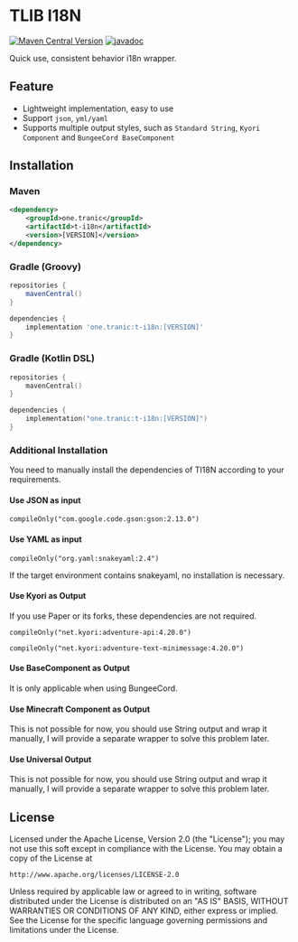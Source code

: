 # TLIB I18N

[![Maven Central Version](https://img.shields.io/maven-central/v/one.tranic/t-i18n)](https://central.sonatype.com/artifact/one.tranic/t-i18n)
[![javadoc](https://javadoc.io/badge2/one.tranic/t-i18n/javadoc.svg)](https://javadoc.io/doc/one.tranic/t-i18n)

Quick use, consistent behavior i18n wrapper.

## Feature
- Lightweight implementation, easy to use
- Support `json`, `yml/yaml`
- Supports multiple output styles, such as `Standard String`, `Kyori Component` and `BungeeCord BaseComponent`

## Installation
### Maven
```xml
<dependency>
    <groupId>one.tranic</groupId>
    <artifactId>t-i18n</artifactId>
    <version>[VERSION]</version>
</dependency>
```

### Gradle (Groovy)
```groovy
repositories {
    mavenCentral()
}

dependencies {
    implementation 'one.tranic:t-i18n:[VERSION]'
}
```

### Gradle (Kotlin DSL)
```kotlin
repositories {
    mavenCentral()
}

dependencies {
    implementation("one.tranic:t-i18n:[VERSION]")
}
```

### Additional Installation
You need to manually install the dependencies of TI18N according to your requirements.

#### Use JSON as input
`compileOnly("com.google.code.gson:gson:2.13.0")`

#### Use YAML as input
`compileOnly("org.yaml:snakeyaml:2.4")`

If the target environment contains snakeyaml, no installation is necessary.

#### Use Kyori as Output
If you use Paper or its forks, these dependencies are not required.

`compileOnly("net.kyori:adventure-api:4.20.0")`

`compileOnly("net.kyori:adventure-text-minimessage:4.20.0")`

#### Use BaseComponent as Output
It is only applicable when using BungeeCord.

#### Use Minecraft Component as Output
This is not possible for now, you should use String output and wrap it manually, 
I will provide a separate wrapper to solve this problem later.

#### Use Universal Output
This is not possible for now, you should use String output and wrap it manually,
I will provide a separate wrapper to solve this problem later.

## License

Licensed under the Apache License, Version 2.0 (the "License");
you may not use this soft except in compliance with the License.
You may obtain a copy of the License at

    http://www.apache.org/licenses/LICENSE-2.0

Unless required by applicable law or agreed to in writing, software
distributed under the License is distributed on an "AS IS" BASIS,
WITHOUT WARRANTIES OR CONDITIONS OF ANY KIND, either express or implied.
See the License for the specific language governing permissions and
limitations under the License.
